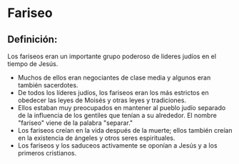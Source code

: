 # Fariseo

## Definición: 

Los fariseos eran un importante grupo poderoso de lideres judíos en el tiempo de Jesús.

* Muchos de ellos eran negociantes de clase media y algunos eran también sacerdotes.
* De todos los líderes judíos, los fariseos eran los más estrictos en obedecer las leyes de Moisés y otras leyes y tradiciones.
* Ellos estaban muy preocupados en mantener al pueblo judío separado de la influencia de los gentiles que tenían a su alrededor. El nombre "fariseo" viene de la palabra "separar."
* Los fariseos creían en la vida después de la muerte; ellos también creían en la existencia de ángeles y otros seres espirituales.
* Los fariseos y los saduceos activamente se oponían a Jesús y a los primeros cristianos.

